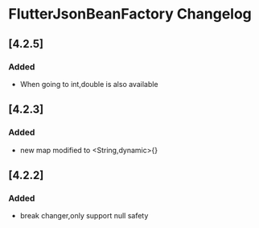 <!-- Keep a Changelog guide -> https://keepachangelog.com -->

# FlutterJsonBeanFactory Changelog

## [4.2.5]
### Added
- When going to int,double is also available

## [4.2.3]
### Added
- new map modified to <String,dynamic>{}

## [4.2.2]
### Added
- break changer,only support null safety